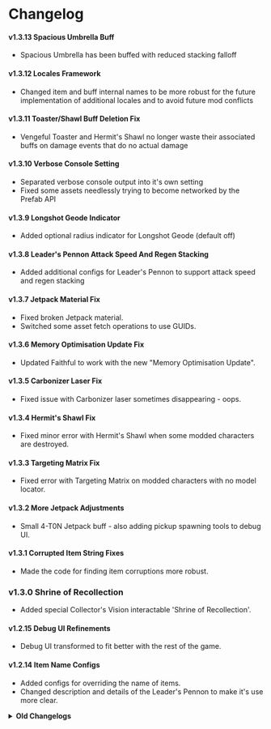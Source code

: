 # Changelog

#### v1.3.13 Spacious Umbrella Buff
- Spacious Umbrella has been buffed with reduced stacking falloff

#### v1.3.12 Locales Framework
- Changed item and buff internal names to be more robust for the future implementation of additional locales and to avoid future mod conflicts

#### v1.3.11 Toaster/Shawl Buff Deletion Fix
- Vengeful Toaster and Hermit's Shawl no longer waste their associated buffs on damage events that do no actual damage

#### v1.3.10 Verbose Console Setting
- Separated verbose console output into it's own setting
- Fixed some assets needlessly trying to become networked by the Prefab API

#### v1.3.9 Longshot Geode Indicator
- Added optional radius indicator for Longshot Geode (default off)

#### v1.3.8 Leader's Pennon Attack Speed And Regen Stacking
- Added additional configs for Leader's Pennon to support attack speed and regen stacking

#### v1.3.7 Jetpack Material Fix
- Fixed broken Jetpack material.
- Switched some asset fetch operations to use GUIDs.

#### v1.3.6 Memory Optimisation Update Fix
- Updated Faithful to work with the new "Memory Optimisation Update".

#### v1.3.5 Carbonizer Laser Fix
- Fixed issue with Carbonizer laser sometimes disappearing - oops.

#### v1.3.4 Hermit's Shawl Fix
- Fixed minor error with Hermit's Shawl when some modded characters are destroyed.

#### v1.3.3 Targeting Matrix Fix
- Fixed error with Targeting Matrix on modded characters with no model locator.

#### v1.3.2 More Jetpack Adjustments
- Small 4-T0N Jetpack buff - also adding pickup spawning tools to debug UI.

#### v1.3.1 Corrupted Item String Fixes
- Made the code for finding item corruptions more robust.

### v1.3.0 Shrine of Recollection
- Added special Collector's Vision interactable 'Shrine of Recollection'.

#### v1.2.15 Debug UI Refinements
- Debug UI transformed to fit better with the rest of the game.

#### v1.2.14 Item Name Configs
- Added configs for overriding the name of items.
- Changed description and details of the Leader's Pennon to make it's use more clear.

<details><summary><strong>Old Changelogs</strong></summary>

#### v1.2.13 Survivors Of The Void Requirement Fix
- The Faithful expansion no longer requires Survivors of the Void to be enabled.

#### v1.2.12 Corruption Overrides
- Added configs for overriding the corrupted items for void items.

#### v1.2.11 Language Token Fix
- Fixed various issues by switching to use of overlay language tokens from the Language API.

#### v1.2.10 LookingGlass Compatibility Fix
- LookingGlass now only overrides the extended item descriptions config if full pickup descriptions has been enabled.

#### v1.2.9 LookingGlass Compatibility
- LookingGlass now overrides the extended item descriptions config.

#### v1.2.8 Risk Of Options Compatibility
- Added compatibility for Risk Of Options.

#### v1.2.7 Turret Item Displays
- Added all missing item displays for Engineer's turrets.

#### v1.2.6 Hermit's Shawl Config
- Added separate config value for Hermit's Shawl max buff stacking.

#### v1.2.5 Jetpack Changes
- Made 4-T0N Jetpack stronger over a shorter duration.
- Decreased fuel time from 4s -> 3s.
- Decreased fuel time stacking from 2s -> 1.5s.
- Decreased recharge time from 12s -> 8s.
- 4-T0N Jetpack is now affected by jump power inceasing items.

#### v1.2.4 Noxious Slimes Blight
- Noxious Slimes now has a small chance to blight enemies on hit.

#### v1.2.3 Balance Changes
- Decreased Longshot Geode's range condition from 50m -> 40m.
- Increased Leader's Pennon radius stacking from 5m -> 7.5m.
- Increased Melting Warbler's jump height bonus from 1m -> 2m.
- Vengeance buff from Vengeful Toaster is no longer removed by DoTs.
- Please note that balance changes require a config reset to apply (or manual config adjustment).

#### v1.2.2 Hermit's Shawl No Longer Debug Only
- Fixed Hermit's Shawl being left as debug only - oops.

#### v1.2.1 All Item Configs
- Added override configs for all items - Allows disabling all items, disabling all item displays and enabling extended pickup descriptions for all items with one simple config change.

### v1.2.0 Hermit's Shawl
- Added the Hermit's Shawl item.

#### v1.1.6 Fixed Rogue Config Entries
- Fixed rogue config entries for debug items (delete old config to clean).

#### v1.1.5 Debug Spawning Improvements
- The debug spawn menu now allows you to spawn elites.
- The debug spawn menu now allows you to modify the power of the characters you spawn.

#### v1.1.4 Targeting Matrix Target Blacklist
- Targeting Matrix can no longer target Healing Cores.

#### v1.1.3 Adjusted Randomized Stats
- Leader's Pennon, Copper Gear and Brass Screws buff durations no longer get randomized in the randomizer mode.
- Leader's Pennon hidden regen multiplicative buff no longer gets randomized in the randomizer mode.

#### v1.1.2 Fixed Target Matrix Lag On Death
- Fixed NRE errors that sometimes occurred when dying with the Target Matrix.

#### v1.1.1 Targeting Matrix Animation
- Added animation for Targeting Matrix activation/deactivation.

### v1.1.0 Finalized Targeting Matrix
- Finalized adjustments for Targeting Matrix.

#### v1.0.21 Targeting Matrix
- Added the Targeting Matrix item.
- Added unique visual effect for Leader's Pennon.
- Fixed some minor config issues.

#### v1.0.20 Changelog
- Improved mod changelog.

#### v1.0.19 Item Randomizer
- Added option to randomize the stats of all items added by this mod (disabled by default).
- Fixed Leader's Pennon radius indicator staying when the player owning it dies.
- Fixed lots of problems when some players in a multiplayer lobby have godmode enabled while the others do not.

#### v1.0.18 Config Passing
- The host's config now gets passed to clients who use it while in the host's game.

#### v1.0.17 Readme Amendment
- Fixed inconsistency in Readme.

#### v1.0.16 Melting Warbler and Collector's Vision Customisation
- The Melting Warbler and Collector's Vision items can now be customised in the config.

#### v1.0.15 Longshot Geode and Leader's Pennon Customisation
- The Longshot Geode and Leader's Pennon items can now be customised in the config.

#### v1.0.14 Alternate Item Pickup Descriptions
- Added alternate item pickup descriptions for item adjustments that cause the original descriptions to be inaccurate.

#### v1.0.13 Hastening Greave and Cauterizing Greave Customisation
- The Hastening Greave and Cauterizing Greave items can now be customised in the config.

#### v1.0.12 Item Placements
- Changed Faithful item placements to have them appear in their proper positions in the logbook and command menus.

#### v1.0.11 Noxious Slimes Customisation
- The Noxious Slimes item can now be adjusted in the config.

#### v1.0.10 Vengeful Toaster, Second Hand and 4-T0N Jetpack Refinements
- Adjusted 4-T0N Jetpack to make it 'bouncier'.
- The Vengeful Toaster, Second Hand and 4-T0N Jetpack items can now be customised in the config.

#### v1.0.9 Copper Gear and Brass Screw Refinements
- Fixed issue with the Copper Gear and Brass Screw sometimes not providing their buffs to the player within the teleporter zone.
- The Copper Gear and Brass Screw items can now be customised in the config.

#### v1.0.8 Spacious Umbrella and Drowned Visage Customisation
- The Spacious Umbrella and Drowned Visage items can now be customised in the config.

#### v1.0.7 Toggleable Expansion
- Added Faithful content into its own expansion that can be enabled and disabled in the lobby.

#### v1.0.6 BepInEx Config
- Replaced config text file with BepInEx config.

#### v1.0.5 Warbanner Visual Effect Fix
- Fixed the warbanner temporary visual effect getting yeeted, oops.

#### v1.0.4 Modded Spawn Card Conflicts
- Fixed errors with debugging tools when modded spawn cards are created.

#### v1.0.3 Readme Swap
- Fixed the readme for the store page.

#### v1.0.2 Version Mismatch
- Fixed minor version mismatch issue.

#### v1.0.1 Oopsies
- Forgor smth...

#### v1.0.0 Release
- Praying I didn't forget anything...

</details>